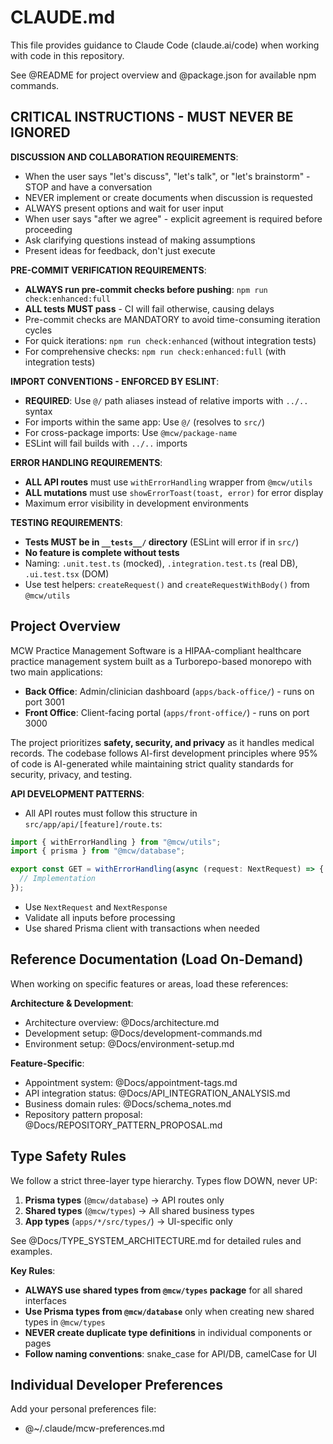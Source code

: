 # CLAUDE.md

This file provides guidance to Claude Code (claude.ai/code) when working with code in this repository.

See @README for project overview and @package.json for available npm commands.

## CRITICAL INSTRUCTIONS - MUST NEVER BE IGNORED

**DISCUSSION AND COLLABORATION REQUIREMENTS**:

- When the user says "let's discuss", "let's talk", or "let's brainstorm" - STOP and have a conversation
- NEVER implement or create documents when discussion is requested
- ALWAYS present options and wait for user input
- When user says "after we agree" - explicit agreement is required before proceeding
- Ask clarifying questions instead of making assumptions
- Present ideas for feedback, don't just execute

**PRE-COMMIT VERIFICATION REQUIREMENTS**:

- **ALWAYS run pre-commit checks before pushing**: `npm run check:enhanced:full`
- **ALL tests MUST pass** - CI will fail otherwise, causing delays
- Pre-commit checks are MANDATORY to avoid time-consuming iteration cycles
- For quick iterations: `npm run check:enhanced` (without integration tests)
- For comprehensive checks: `npm run check:enhanced:full` (with integration tests)

**IMPORT CONVENTIONS - ENFORCED BY ESLINT**:

- **REQUIRED**: Use `@/` path aliases instead of relative imports with `../..` syntax
- For imports within the same app: Use `@/` (resolves to `src/`)
- For cross-package imports: Use `@mcw/package-name`
- ESLint will fail builds with `../..` imports

**ERROR HANDLING REQUIREMENTS**:

- **ALL API routes** must use `withErrorHandling` wrapper from `@mcw/utils`
- **ALL mutations** must use `showErrorToast(toast, error)` for error display
- Maximum error visibility in development environments

**TESTING REQUIREMENTS**:

- **Tests MUST be in `__tests__/` directory** (ESLint will error if in `src/`)
- **No feature is complete without tests**
- Naming: `.unit.test.ts` (mocked), `.integration.test.ts` (real DB), `.ui.test.tsx` (DOM)
- Use test helpers: `createRequest()` and `createRequestWithBody()` from `@mcw/utils`

## Project Overview

MCW Practice Management Software is a HIPAA-compliant healthcare practice management system built as a Turborepo-based monorepo with two main applications:

- **Back Office**: Admin/clinician dashboard (`apps/back-office/`) - runs on port 3001
- **Front Office**: Client-facing portal (`apps/front-office/`) - runs on port 3000

The project prioritizes **safety, security, and privacy** as it handles medical records. The codebase follows AI-first development principles where 95% of code is AI-generated while maintaining strict quality standards for security, privacy, and testing.

**API DEVELOPMENT PATTERNS**:

- All API routes must follow this structure in `src/app/api/[feature]/route.ts`:

```typescript
import { withErrorHandling } from "@mcw/utils";
import { prisma } from "@mcw/database";

export const GET = withErrorHandling(async (request: NextRequest) => {
  // Implementation
});
```

- Use `NextRequest` and `NextResponse`
- Validate all inputs before processing
- Use shared Prisma client with transactions when needed

## Reference Documentation (Load On-Demand)

When working on specific features or areas, load these references:

**Architecture & Development**:

- Architecture overview: @Docs/architecture.md
- Development setup: @Docs/development-commands.md
- Environment setup: @Docs/environment-setup.md

**Feature-Specific**:

- Appointment system: @Docs/appointment-tags.md
- API integration status: @Docs/API_INTEGRATION_ANALYSIS.md
- Business domain rules: @Docs/schema_notes.md
- Repository pattern proposal: @Docs/REPOSITORY_PATTERN_PROPOSAL.md

## Type Safety Rules

We follow a strict three-layer type hierarchy. Types flow DOWN, never UP:

1. **Prisma types** (`@mcw/database`) → API routes only
2. **Shared types** (`@mcw/types`) → All shared business types
3. **App types** (`apps/*/src/types/`) → UI-specific only

See @Docs/TYPE_SYSTEM_ARCHITECTURE.md for detailed rules and examples.

**Key Rules**:

- **ALWAYS use shared types from `@mcw/types` package** for all shared interfaces
- **Use Prisma types from `@mcw/database`** only when creating new shared types in `@mcw/types`
- **NEVER create duplicate type definitions** in individual components or pages
- **Follow naming conventions**: snake_case for API/DB, camelCase for UI

## Individual Developer Preferences

Add your personal preferences file:

- @~/.claude/mcw-preferences.md
